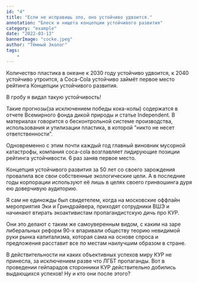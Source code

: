 ```yaml
---
id: "4"
title: "Eсли нe исправишь зло, оно устойчиво удвоится."
annotation: "Блеск и нищета концепции устойчивого развития"
category: "example"
date: "2022-03-13"
bannerImage: "cocke.jpeg"
author: "Тёмный Эколог"
tags:
    - 
---
```




Количество пластика в океане к 2030 году устойчиво удвоится, к 2040 устойчиво утроится, а Coca-Cola устойчиво займёт первое место рейтинга Концепции устойчивого развития.

В гробу я видал такую устойчивость!

Такие прогнозы(за исключением победы кока-колы) содержатся в отчете Всемирного фонда дикой природы и статье Independent. В материалах говорится о бесконтрольной системе производства, использования и утилизации пластика, в которой "никто не несет ответственности".

Одновременно с этим почти каждый год главный виновник мусорной катастрофы, компания coca-cola возглавляет лидирующие позиции рейтинга устойчивости. 6 раз заняв первое место.

Концепция устойчивого развития за 50 лет со своего зарождения провалила все свои собственные экологические цели. А в последние годы корпорации используют еë лишь в целях своего гринвошинга дуря ею доверчивую аудиторию.

Я сам не единожды был свидетелем, когда на московские оффлайн мероприятия Эки и Гриндрайвера, приходят сотрудники ВШЭ и начинают втирать экоактивистам пропагандистскую дичь про КУР.

Они это делают с таким же самоуверенным видом, с каким на заре либеральных реформ 90-х впаривали обществу теорию невидимой руки рынка капитализма, которая сама на основе спроса и предложения расставит все по местам наилучшим образом в стране.

В действительности ни каких объективных успехов миру КУР не принесла, за исключением разве что ЛГБТ пропаганды. Вот в проведении гейпарадов сторонники КУР действительно добились выдающихся успехов! Ну и кто они после этого?
